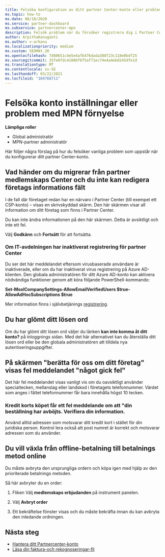```yaml
---
title: Felsöka konfiguration av ditt partner Center-konto eller problem med MPN-förnyelse
ms.topic: how-to
ms.date: 08/18/2020
ms.service: partner-dashboard
ms.subservice: partnercenter-mpn
description: Felsök problem när du försöker registrera dig i Partner Center. Svarar på utmaningar med betalnings metoder, Forgetting-lösenord och mycket annat.
author: ArpithaKanuganti
ms.author: v-arkanu
ms.localizationpriority: medium
ms.custom: SEOMAY.20
ms.openlocfilehash: 7d80651c4e5e4afb476dada388f23c118e0bdf25
ms.sourcegitcommit: 35fe0fdc41886f6f5af71ec74e4a4ebd245dfe1d
ms.translationtype: MT
ms.contentlocale: sv-SE
ms.lasthandoff: 03/22/2021
ms.locfileid: "104768711"
---
```

# <a name="troubleshoot-account-setup-or-mpn-renewal-issues"></a>Felsöka konto inställningar eller problem med MPN förnyelse


**Lämpliga roller**

- Global administratör
- MPN-partner administratör 
 
Här följer några förslag på hur du felsöker vanliga problem som uppstår när du konfigurerar ditt partner Center-konto.

## <a name="what-happens-if-you-are-migrating-from-partner-membership-center-and-you-cant-edit-any-company-information-fields"></a>Vad händer om du migrerar från partner medlemskaps Center och du inte kan redigera företags informations fält

I de fall där företaget redan har en närvaro i Partner Center (till exempel ett CSP-konto) – visas en skrivskyddad skärm. Den här skärmen visar all information om ditt företag som finns i Partner Center.

Du kan inte ändra informationen på den här skärmen. Detta är avsiktligt och inte ett fel.

Välj **Godkänn** och **Fortsätt** för att fortsätta.


### <a name="if-the-it-department-has-turned-off-sign-up-for-partner-center"></a>Om IT-avdelningen har inaktiverat **registrering för partner Center**

Du ser det här meddelandet eftersom virusbaserade användare är inaktiverade, eller om du har inaktiverat virus registrering på Azure AD-klienten. Den globala administratören för ditt Azure AD-konto kan aktivera nödvändiga funktioner genom att köra följande PowerShell-kommando:

**Set-MsolCompanySettings-AllowEmailVerifiedUsers $true-AllowAdHocSubscriptions $true**

Mer information finns i självbetjänings [registrering](/azure/active-directory/users-groups-roles/directory-self-service-signup).

## <a name="you-forgot-your-password"></a>Du har glömt ditt lösen ord

Om du har glömt ditt lösen ord väljer du länken **kan inte komma åt ditt konto?** på inloggnings sidan. Med det här alternativet kan du återställa ditt lösen ord eller be den globala administratören att tilldela nya autentiseringsuppgifter.

## <a name="on-the-tell-us-about-your-company-screen-you-receive-a-something-went-wrong-error"></a>På skärmen "berätta för oss om ditt företag" visas fel meddelandet "något gick fel"

Det här fel meddelandet visas vanligt vis om du oavsiktligt använder specialtecken, mellanslag eller landskod i företagets telefonnummer. Värdet som anges i fältet telefonnummer får bara innehålla högst 10 tecken.


### <a name="your-credit-card-purchase-is-receiving-an-error-message-stating-that-your-order-was-declined-please-verify-your-information"></a>Kredit korts köpet får ett fel meddelande om att "din beställning har avböjts. Verifiera din information.


Använd alltid adressen som motsvarar ditt kredit kort i stället för din juridiska person. Kontrol lera också att post numret är korrekt och motsvarar adressen som du använder.

## <a name="you-want-to-switch-from-offline-payment-to-online-payment-method"></a>Du vill växla från offline-betalning till betalnings metod online 

Du måste avbryta den ursprungliga ordern och köpa igen med hjälp av den prioriterade betalnings metoden.

Så här avbryter du en order:

1. Fliken Välj **medlemskaps erbjudanden** på instrument panelen.

2. Välj **Avbryt order**

3. Ett bekräftelse fönster visas och du måste bekräfta innan du kan avbryta den inledande ordningen.

## <a name="next-steps"></a>Nästa steg

- [Hantera ditt Partnercenter-konto](partner-center-account-setup.md)
- [Läsa din faktura-och rekognoseringar-fil](read-your-bill.md)
